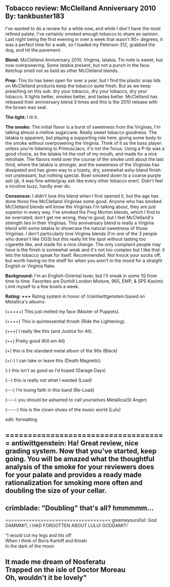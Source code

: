 Tobacco review: McClelland Anniversary 2010
By: tankbuster183
---
I've wanted to do a review for a while now, and while I don't have the most refined palate, I've certainly smoked enough tobacco to share an opinion.  Last night being the first evening in over a week that wasn't 90+ degrees, it was a perfect time for a walk, so I loaded my Peterson 312, grabbed the dog, and hit the pavement.

**Blend:** McClelland Anniversary 2010, Virginia, latakia. Tin note is sweet, but now overpowering. Some latakia present, but not a punch in the face.  Ketchup smell not as bold as other McClelland blends.

**Prep:**  This tin has been open for over a year, but I find the plastic snap lids on McClelland products keep the tobacco quite fresh.    But as we keep preaching on this sub: dry your tobacco, dry your tobacco, dry your tobacco.  It lights better, smokes better, and tastes better.  McClelland has released their anniversary blend 3 times and this is the 2010 release with the brown wax seal.

**The light:**  I lit it.

**The smoke:**  The initial flavor is a burst of sweetness from the Virginas, I'm talking almost a mellow sugarcane.  Really sweet tobacco goodness.  The latakia is apparent, but playing a supporting role here, giving some body to the smoke without overpowering the Virginia.  Think of it as the bass player: unless you're listening to Primus/Jaco, it's not the focus.  Using a P-lip was a good choice, as the latakia hit the roof of my mouth, and made for a nice retrohale.  The flavors meld over the course of the smoke until about the last third, where the latakia is stronger, and the sweetness of the Virginias has dissipated and has given way to a toasty, dry, somewhat ashy-bland finish: not unpleasant, but nothing special.  Bowl smoked down to a coarse purple ash (jk, it was fine white/gray ash like every other tobacco ever).  Didn't feel a nicotine buzz, hardly ever do.

**Consensus:** I didn't love this blend when I first opened it, but the age has done those fine McClelland Virginias some good.  Anyone who has smoked McClelland blends will know the Virginias I'm talking about, they are just superior in every way.  I've smoked the Frog Morton blends, which I find to be overrated; don't get me wrong, they're good, but I feel McClelland's strength lies in their Virginias.  This anniversary blend is really a Virginia blend with some latakia to showcase the natural sweetness of those Virginias.  I don't particularly love Virginia blends (I'm one of the 3 people who doesn't like OGS) but this really hit the spot without tasting too cigarette like, and made for a nice change.  The only complaint people may have is the finish is somewhat weak and it's not too complex but I like that: it lets the tobacco speak for itself.  Recommended.  Not knock your socks off, but worth having on the shelf for when you aren't in the mood for a straight English or Virginia flake.

**Background:**  I'm an English-Oriental lover, but I'll sneak in some 1Q from time to time.  Favorites are Dunhill London Mixture, 965, EMP, & SPS Kasimir.  Limit myself to a few bowls a week.

**Rating:  +++**
Rating system in honor of /r/antiwittgenstein based on Metallica's albums:

(+++++) This just melted my face (Master of Puppets).

(++++) This is quintessential thrash (Ride the Lightening).

(+++) I really like this (and Justice for All).

(++) Pretty good (Kill em All)

(+) this is the standard metal album of the 90s (Black)

(+/-) I can take or leave this (Death Magnetic)

(-) this isn't as good as I'd hoped (Garage Days)

(--) this is really not what I wanted (Load)

(---) I'm losing faith in this band (Re-Load)

(----) you should be ashamed to call yourselves Metallica(St Anger)

(-----) this is the clown shoes of the music world (Lulu)

edit: formatting

====================================
antiwittgenstein: Ha! Great review, nice grading system. Now that you've started, keep going. You will be amazed what the thoughtful analysis of the smoke for your reviewers does for your palate and provides a ready made rationalization for smoking more often and doubling the size of your cellar.
--
crimblade: "Doubling" that's all? hmmmmm...
--
====================================
givemeyours0ul: God DAMMMIT, I HAD FORGOTTEN ABOUT LULU! GODDAMIT!  

"I would cut my legs and tits off  
When I think of Boris Karloff and Kinski  
In the dark of the moon  

It made me dream of Nosferatu  
Trapped on the isle of Doctor Moreau  
Oh, wouldn't it be lovely"  
--
